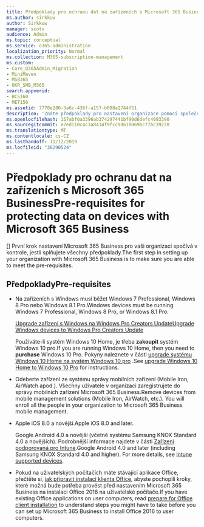 ```yaml
---
title: Předpoklady pro ochranu dat na zařízeních s Microsoft 365 Business
ms.author: sirkkuw
author: Sirkkuw
manager: scotv
audience: Admin
ms.topic: conceptual
ms.service: o365-administration
localization_priority: Normal
ms.collection: M365-subscription-management
ms.custom:
- Core_O365Admin_Migration
- MiniMaven
- MSB365
- OKR_SMB_M365
search.appverid:
- BCS160
- MET150
ms.assetid: 7770e280-3a6c-436f-a157-b008a2744f51
description: 'Znáte předpoklady pro nastavení organizace pomocí společnosti Microsoft 365 Business. '
ms.openlocfilehash: 157abf0a3396ab374297441bf90d6defc4093390
ms.sourcegitcommit: e2ed110c4c3a8434f9fcc9d610069bc77bc39220
ms.translationtype: MT
ms.contentlocale: cs-CZ
ms.lasthandoff: 11/12/2019
ms.locfileid: "38290524"
---
```

# <a name="pre-requisites-for-protecting-data-on-devices-with-microsoft-365-business"></a><span data-ttu-id="1397d-103">Předpoklady pro ochranu dat na zařízeních s Microsoft 365 Business</span><span class="sxs-lookup"><span data-stu-id="1397d-103">Pre-requisites for protecting data on devices with Microsoft 365 Business</span></span>

<span data-ttu-id="1397d-104">[] První krok nastavení Microsoft 365 Business pro vaši organizaci spočívá v kontrole, jestli splňujete všechny předpoklady.</span><span class="sxs-lookup"><span data-stu-id="1397d-104">The first step in setting up your organization with Microsoft 365 Business is to make sure you are able to meet the pre-requisites.</span></span>
  
## <a name="pre-requisites"></a><span data-ttu-id="1397d-105">Předpoklady</span><span class="sxs-lookup"><span data-stu-id="1397d-105">Pre-requisites</span></span>

- <span data-ttu-id="1397d-106">Na zařízeních s Windows musí běžet Windows 7 Professional, Windows 8 Pro nebo Windows 8.1 Pro.</span><span class="sxs-lookup"><span data-stu-id="1397d-106">Windows devices must be running Windows 7 Professional, Windows 8 Pro, or Windows 8.1 Pro.</span></span>
    
    [<span data-ttu-id="1397d-107">Upgrade zařízení s Windows na Windows Pro Creators Update</span><span class="sxs-lookup"><span data-stu-id="1397d-107">Upgrade Windows devices to Windows Pro Creators Update</span></span>](upgrade-to-windows-pro-creators-update.md)
    
    <span data-ttu-id="1397d-108">Používáte-li systém Windows 10 Home, je třeba **zakoupit** systém Windows 10 pro.</span><span class="sxs-lookup"><span data-stu-id="1397d-108">If you are running Windows 10 Home, then you need to **purchase** Windows  10 Pro.</span></span> <span data-ttu-id="1397d-109">Pokyny naleznete v části [upgrade systému Windows 10 Home na systém Windows 10 pro](https://support.office.com/article/0aee10c1-4d34-43ee-a325-579c6c2df90e?ui=en-US&rs=en-US&ad=US) .</span><span class="sxs-lookup"><span data-stu-id="1397d-109">See [upgrade Windows 10 Home to Windows 10 Pro](https://support.office.com/article/0aee10c1-4d34-43ee-a325-579c6c2df90e?ui=en-US&rs=en-US&ad=US) for instructions.</span></span> 
    
- <span data-ttu-id="1397d-p102">Odeberte zařízení ze systému správy mobilních zařízení (Mobile Iron, AirWatch apod.). Všechny uživatele v organizaci zaregistrujete do správy mobilních zařízení Microsoft 365 Business.</span><span class="sxs-lookup"><span data-stu-id="1397d-p102">Remove devices from mobile management solutions (Mobile Iron, AirWatch, etc.). You will enroll all the people in your organization to Microsoft 365 Business mobile management.</span></span>
    
- <span data-ttu-id="1397d-112">Apple iOS 8.0 a novější.</span><span class="sxs-lookup"><span data-stu-id="1397d-112">Apple iOS 8.0 and later.</span></span>
    
    <span data-ttu-id="1397d-p103">Google Android 4.0 a novější (včetně systému Samsung KNOX Standard 4.0 a novějších). Podrobnější informace najdete v části [Zařízení podporovaná pro Intune](https://go.microsoft.com/fwlink/p/?linkid=852307).</span><span class="sxs-lookup"><span data-stu-id="1397d-p103">Google Android 4.0 and later (including Samsung KNOX Standard 4.0 and higher). For more details, see [Intune supported devices](https://go.microsoft.com/fwlink/p/?linkid=852307).</span></span>
    
- <span data-ttu-id="1397d-115">Pokud na uživatelských počítačích máte stávající aplikace Office, přečtěte si, [jak připravit instalaci klienta Office](prepare-for-office-client-deployment.md), abyste pochopili kroky, které možná bude potřeba provést před nastavením Microsoft 365 Business na instalaci Office 2016 na uživatelské počítače.</span><span class="sxs-lookup"><span data-stu-id="1397d-115">If you have existing Office applications on user computers, read [prepare for Office client installation](prepare-for-office-client-deployment.md) to understand steps you might have to take before you can set up Microsoft 365 Business to install Office 2016 to user computers.</span></span> 
    


